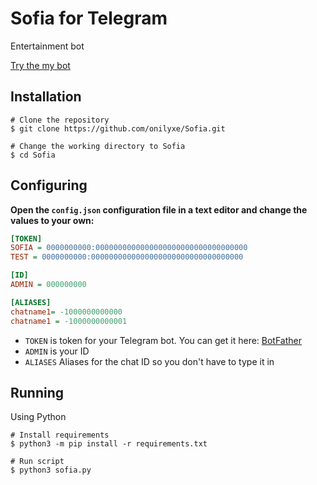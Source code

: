 # Sofia for Telegram
Entertainment bot

[Try the my bot](https://t.me/sofiarolbot)

Installation
------------
```shell
# Clone the repository
$ git clone https://github.com/onilyxe/Sofia.git

# Change the working directory to Sofia
$ cd Sofia
```

Configuring
------------
**Open the `config.json` configuration file in a text editor and change the values to your own:**
```ini
[TOKEN]
SOFIA = 0000000000:0000000000000000000000000000000000
TEST = 0000000000:0000000000000000000000000000000000

[ID]
ADMIN = 000000000

[ALIASES]
chatname1= -1000000000000
chatname1 = -1000000000001
```
* `TOKEN` is token for your Telegram bot. You can get it here: [BotFather](https://t.me/BotFather)
* `ADMIN` is your ID
* `ALIASES` Aliases for the chat ID so you don't have to type it in

Running
------------
Using Python
```shell
# Install requirements
$ python3 -m pip install -r requirements.txt

# Run script
$ python3 sofia.py
```